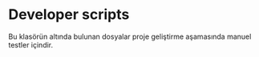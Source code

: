 # Developer scripts

Bu klasörün altında bulunan dosyalar proje geliştirme aşamasında manuel testler içindir.
